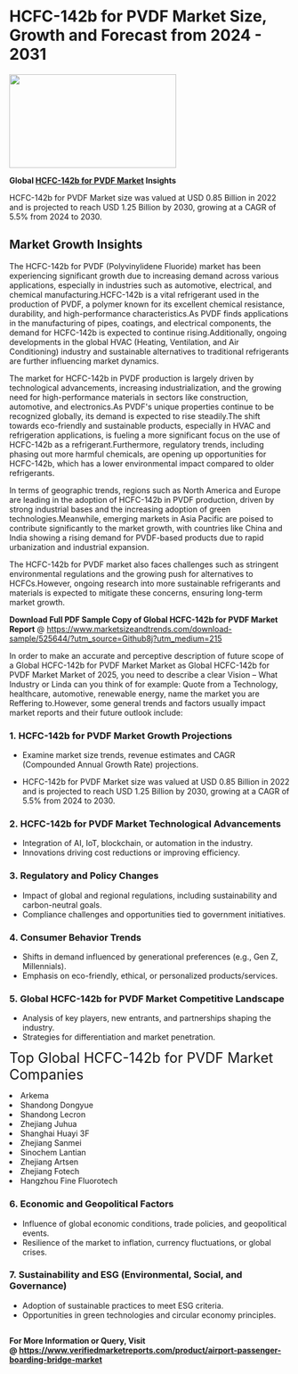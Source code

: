 <H1>HCFC-142b for PVDF Market Size, Growth and Forecast from 2024 - 2031</H1><img class="aligncenter size-medium wp-image-584254" src="https://thirdeyenews.in/wp-content/uploads/2024/09/Global-Market-Research-300x168.jpeg" alt="" width="300" height="168" /><p><strong>Global&nbsp;<a href="https://www.marketsizeandtrends.com/download-sample/525644/?utm_source=Github8j?utm_medium=215">HCFC-142b for PVDF Market</a> Insights</strong></p><p>HCFC-142b for PVDF Market size was valued at USD 0.85 Billion in 2022 and is projected to reach USD 1.25 Billion by 2030, growing at a CAGR of 5.5% from 2024 to 2030.</p><p><h2>Market Growth Insights</h2> <p>The HCFC-142b for PVDF (Polyvinylidene Fluoride) market has been experiencing significant growth due to increasing demand across various applications, especially in industries such as automotive, electrical, and chemical manufacturing.HCFC-142b is a vital refrigerant used in the production of PVDF, a polymer known for its excellent chemical resistance, durability, and high-performance characteristics.As PVDF finds applications in the manufacturing of pipes, coatings, and electrical components, the demand for HCFC-142b is expected to continue rising.Additionally, ongoing developments in the global HVAC (Heating, Ventilation, and Air Conditioning) industry and sustainable alternatives to traditional refrigerants are further influencing market dynamics.</p> <p>The market for HCFC-142b in PVDF production is largely driven by technological advancements, increasing industrialization, and the growing need for high-performance materials in sectors like construction, automotive, and electronics.As PVDF's unique properties continue to be recognized globally, its demand is expected to rise steadily.The shift towards eco-friendly and sustainable products, especially in HVAC and refrigeration applications, is fueling a more significant focus on the use of HCFC-142b as a refrigerant.Furthermore, regulatory trends, including phasing out more harmful chemicals, are opening up opportunities for HCFC-142b, which has a lower environmental impact compared to older refrigerants.</p> <p>In terms of geographic trends, regions such as North America and Europe are leading in the adoption of HCFC-142b in PVDF production, driven by strong industrial bases and the increasing adoption of green technologies.Meanwhile, emerging markets in Asia Pacific are poised to contribute significantly to the market growth, with countries like China and India showing a rising demand for PVDF-based products due to rapid urbanization and industrial expansion.</p> <p>The HCFC-142b for PVDF market also faces challenges such as stringent environmental regulations and the growing push for alternatives to HCFCs.However, ongoing research into more sustainable refrigerants and materials is expected to mitigate these concerns, ensuring long-term market growth.</p> <p><span class=""><strong>Download Full PDF Sample Copy of Global HCFC-142b for PVDF Market Report</strong> @ <a href="https://www.marketsizeandtrends.com/download-sample/525644/?utm_source=Github8j?utm_medium=215" target="_blank">https://www.marketsizeandtrends.com/download-sample/525644/?utm_source=Github8j?utm_medium=215</a></span></p><p>In order to make an accurate and perceptive description of future scope of a Global&nbsp;HCFC-142b for PVDF Market Market as Global&nbsp;HCFC-142b for PVDF Market Market of 2025, you need to describe a clear Vision &ndash; What Industry or Linda can you think of for example: Quote from a Technology, healthcare, automotive, renewable energy, name the market you are Reffering to.However, some general trends and factors usually impact market reports and their future outlook include:</p><h3>1.&nbsp;<strong>HCFC-142b for PVDF Market Growth Projections</strong></h3><ul><li>Examine market size trends, revenue estimates and CAGR (Compounded Annual Growth Rate) projections.</li><li><p>HCFC-142b for PVDF Market size was valued at USD 0.85 Billion in 2022 and is projected to reach USD 1.25 Billion by 2030, growing at a CAGR of 5.5% from 2024 to 2030.</p></li></ul><h3>2.&nbsp;<strong>HCFC-142b for PVDF Market Technological Advancements</strong></h3><ul><li>Integration of AI, IoT, blockchain, or automation in the industry.</li><li>Innovations driving cost reductions or improving efficiency.</li></ul><h3>3.&nbsp;<strong>Regulatory and Policy Changes</strong></h3><ul><li>Impact of global and regional regulations, including sustainability and carbon-neutral goals.</li><li>Compliance challenges and opportunities tied to government initiatives.</li></ul><h3>4.&nbsp;<strong>Consumer Behavior Trends</strong></h3><ul><li>Shifts in demand influenced by generational preferences (e.g., Gen Z, Millennials).</li><li>Emphasis on eco-friendly, ethical, or personalized products/services.</li></ul><h3>5.&nbsp;<strong>Global HCFC-142b for PVDF Market Competitive Landscape</strong></h3><ul><li>Analysis of key players, new entrants, and partnerships shaping the industry.</li><li>Strategies for differentiation and market penetration.</li></ul><p data-pm-slice="1 1 []"><span style="color: inherit; font-family: inherit; font-size: 25px;">Top Global HCFC-142b for PVDF Market Companies</span></p><div class="" data-test-id=""><p><li>Arkema</li><li> Shandong Dongyue</li><li> Shandong Lecron</li><li> Zhejiang Juhua</li><li> Shanghai Huayi 3F</li><li> Zhejiang Sanmei</li><li> Sinochem Lantian</li><li> Zhejiang Artsen</li><li> Zhejiang Fotech</li><li> Hangzhou Fine Fluorotech</li></p></div><h3>6.&nbsp;<strong>Economic and Geopolitical Factors</strong></h3><ul><li>Influence of global economic conditions, trade policies, and geopolitical events.</li><li>Resilience of the market to inflation, currency fluctuations, or global crises.</li></ul><h3>7.&nbsp;<strong>Sustainability and ESG (Environmental, Social, and Governance)</strong></h3><ul><li>Adoption of sustainable practices to meet ESG criteria.</li><li>Opportunities in green technologies and circular economy principles.</li></ul><h2><strong style="font-size: 14px;">For More Information or Query, Visit @&nbsp;</strong><a style="background-color: #ffffff; font-size: 14px;" href="https://www.marketsizeandtrends.com/report/hcfc-142b-for-pvdf-market/" target="_blank">https://www.verifiedmarketreports.com/product/airport-passenger-boarding-bridge-market</a></h2>